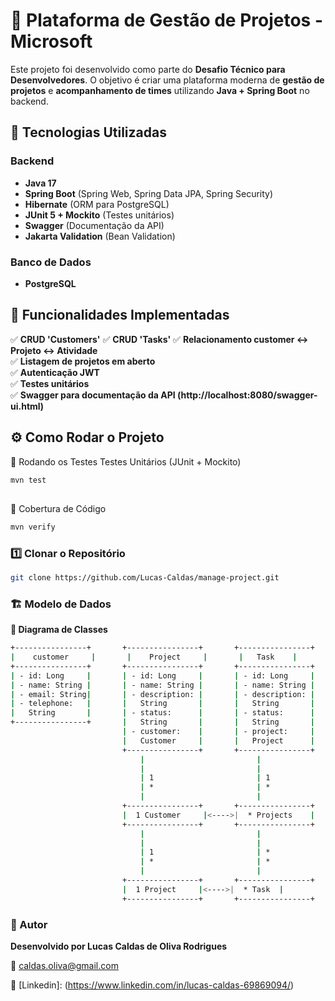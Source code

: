 # 📌 Plataforma de Gestão de Projetos - Microsoft

Este projeto foi desenvolvido como parte do **Desafio Técnico para Desenvolvedores**. O objetivo é criar uma plataforma moderna de **gestão de projetos** e **acompanhamento de times** utilizando **Java + Spring Boot** no backend.

## 🚀 Tecnologias Utilizadas

### **Backend**
- **Java 17**
- **Spring Boot** (Spring Web, Spring Data JPA, Spring Security)
- **Hibernate** (ORM para PostgreSQL)
- **JUnit 5 + Mockito** (Testes unitários)
- **Swagger** (Documentação da API)
- **Jakarta Validation** (Bean Validation)

### **Banco de Dados**
- **PostgreSQL**

## 📂 Funcionalidades Implementadas
✅ **CRUD 'Customers'**
✅ **CRUD 'Tasks'**
✅ **Relacionamento customer ↔ Projeto ↔ Atividade**  
✅ **Listagem de projetos em aberto**  
✅ **Autenticação JWT**  
✅ **Testes unitários**  
✅ **Swagger para documentação da API (http://localhost:8080/swagger-ui.html)**

## ⚙️ Como Rodar o Projeto
🧪 Rodando os Testes
Testes Unitários (JUnit + Mockito)
```sh
mvn test
```

##
🧪 Cobertura de Código
```sh
mvn verify
```

### **1️⃣ Clonar o Repositório**
```sh
git clone https://github.com/Lucas-Caldas/manage-project.git
```
### **🏗️ Modelo de Dados**
**📌 Diagrama de Classes**
```sh
+----------------+       +----------------+       +----------------+
|    customer     |       |    Project     |       |   Task    |
+----------------+       +----------------+       +----------------+
| - id: Long     |       | - id: Long     |       | - id: Long     |
| - name: String |       | - name: String |       | - name: String |
| - email: String|       | - description: |       | - description: |
| - telephone:   |       |   String       |       |   String       |
|   String       |       | - status:      |       | - status:      |
+----------------+       |   String       |       |   String       |
                         | - customer:    |       | - project:     |
                         |   Customer     |       |   Project      |
                         +----------------+       +----------------+
                             |                         |
                             |                         |
                             | 1                       | 1
                             | *                       | *
                             |                         |
                         +----------------+       +----------------+
                         |  1 Customer     |<---->|  * Projects    |
                         +----------------+       +----------------+
                             |                         |
                             |                         |
                             | 1                       | *
                             | *                       | *
                             |                         |
                         +----------------+       +----------------+
                         |  1 Project     |<---->|  * Task  |
                         +----------------+       +----------------+

```
### 📌 Autor
**Desenvolvido por Lucas Caldas de Oliva Rodrigues**

📧 caldas.oliva@gmail.com

🔗 [Linkedin]: (https://www.linkedin.com/in/lucas-caldas-69869094/)